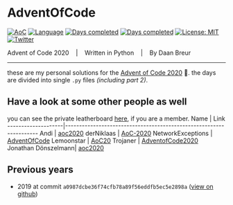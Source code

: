 # AdventOfCode

[![AoC](https://img.shields.io/badge/Advent%20of%20Code-2020-8803ec?style=for-the-badge)](https://adventofcode.com/)
[![Language](https://img.shields.io/badge/Powered%20by-Python-ff69b4?style=for-the-badge)](https://en.wikipedia.org/wiki/Python_(programming_language))
[![Days completed](https://img.shields.io/badge/Survived%20Days-3-red?style=for-the-badge)](https://github.com/daanbreur/AdventofCode/find/main)
[![Days completed](https://img.shields.io/badge/Stars%206-yellow?style=for-the-badge)](https://github.com/daanbreur/AdventofCode/find/main)
[![License: MIT](https://img.shields.io/github/license/daanbreur/AdventofCode?style=for-the-badge)](https://mit-license.org/)
[![Twitter](https://img.shields.io/twitter/follow/portaalg?style=for-the-badge)](https://twitter.com/portaalg?ref_src=twsrc%5Etfw)

Advent of Code 2020 &nbsp;&nbsp; | &nbsp;&nbsp; Written in Python &nbsp;&nbsp; | &nbsp;&nbsp; By Daan Breur
- - - -

these are my personal solutions for the [Advent of Code 2020](https://adventofcode.com/2020) 🎄. the days are divided into single ``.py`` files _(including part 2)_.

## Have a look at some other people as well
you can see the private leatherboard [here](https://adventofcode.com/2020/leaderboard/private/view/670567 "Link to https://adventofcode.com/"), if you are a member.
Name                | Link
--------------------|--------------------------------------------------------------------
Andi                | [aoc2020](https://github.com/andi-makes/aoc2020 "goes to the repo")
derNiklaas          | [AoC-2020](https://github.com/derNiklaas/AoC-2020 "goes to the repo")
NetworkExceptions   | [AdventOfCode](https://github.com/networkException/AdventOfCode "goes to the repo")
Lemoonstar          | [AoC20](https://github.com/LeMoonStar/AoC20 "goes to the repo")
Trojaner            | [AdventofCode2020](https://github.com/TrojanerHD/AdventofCode2020 "goes to the repo")
Jonathan Dönszelmann| [aoc2020](https://github.com/jonay2000/AoC2020 "goes to the repo")

## Previous years

- 2019 at commit `a0987dcbe36f74cfb78a89f56eddfb5ec5e2898a` ([view on github](https://github.com/daanbreur/AdventOfCode/tree/a0987dcbe36f74cfb78a89f56eddfb5ec5e2898a))
